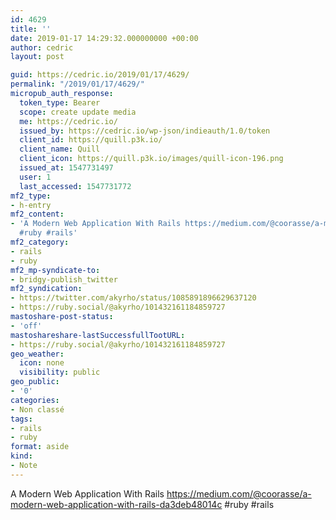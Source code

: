 ```yaml
---
id: 4629
title: ''
date: 2019-01-17 14:29:32.000000000 +00:00
author: cedric
layout: post

guid: https://cedric.io/2019/01/17/4629/
permalink: "/2019/01/17/4629/"
micropub_auth_response:
  token_type: Bearer
  scope: create update media
  me: https://cedric.io/
  issued_by: https://cedric.io/wp-json/indieauth/1.0/token
  client_id: https://quill.p3k.io/
  client_name: Quill
  client_icon: https://quill.p3k.io/images/quill-icon-196.png
  issued_at: 1547731497
  user: 1
  last_accessed: 1547731772
mf2_type:
- h-entry
mf2_content:
- 'A Modern Web Application With Rails https://medium.com/@coorasse/a-modern-web-application-with-rails-da3deb48014c
  #ruby #rails'
mf2_category:
- rails
- ruby
mf2_mp-syndicate-to:
- bridgy-publish_twitter
mf2_syndication:
- https://twitter.com/akyrho/status/1085891896629637120
- https://ruby.social/@akyrho/101432161184859727
mastoshare-post-status:
- 'off'
mastoshareshare-lastSuccessfullTootURL:
- https://ruby.social/@akyrho/101432161184859727
geo_weather:
  icon: none
  visibility: public
geo_public:
- '0'
categories:
- Non classé
tags:
- rails
- ruby
format: aside
kind:
- Note
---
```

A Modern Web Application With Rails https://medium.com/@coorasse/a-modern-web-application-with-rails-da3deb48014c #ruby #rails